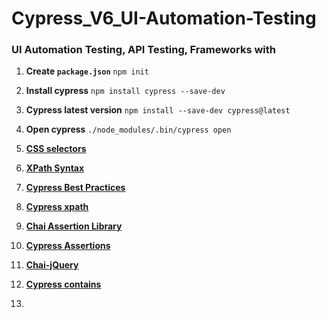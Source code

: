 # Cypress_V6_UI-Automation-Testing
### UI Automation Testing, API Testing, Frameworks with

1. **Create `package.json`**
    ```npm init```
    
2. **Install cypress**
    ```npm install cypress --save-dev```
    
3. **Cypress latest version**
    ```npm install --save-dev cypress@latest```
    
4. **Open cypress**
    ```./node_modules/.bin/cypress open```
    
5. **[CSS selectors](https://developer.mozilla.org/en-US/docs/Web/CSS/CSS_Selectors)**

6. **[XPath Syntax](https://www.w3schools.com/xml/xpath_syntax.asp)**

7. **[Cypress Best Practices](https://docs.cypress.io/guides/references/best-practices#Organizing-Tests-Logging-In-Controlling-State)**

8. **[Cypress xpath](https://github.com/cypress-io/cypress-xpath)**

9. **[Chai Assertion Library](https://www.chaijs.com/)**

10. **[Cypress Assertions](https://docs.cypress.io/guides/references/assertions#Chai)**

11. **[Chai-jQuery](https://docs.cypress.io/guides/references/assertions#Chai-jQuery)**

12. **[Cypress contains](https://docs.cypress.io/api/commands/contains#Syntax)**

13. 

       

